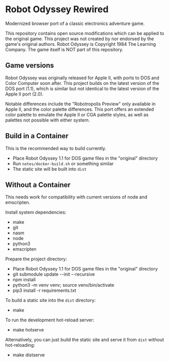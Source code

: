 Robot Odyssey Rewired
=====================

Modernized browser port of a classic electronics adventure game.

This repository contains open source modifications which can be applied to the original game. This project was not created by nor endorsed by the game's original authors. Robot Odyssey is Copyright 1984 The Learning Company. The game itself is NOT part of this repository.


Game versions
-------------

Robot Odyssey was originally released for Apple II, with ports to DOS and Color Computer soon after. This project builds on the latest version of the DOS port (1.1), which is similar but not identical to the latest version of the Apple II port (2.0).

Notable differences include the "Robotropolis Preview" only available in Apple II, and the color palette differences. This port offers an extended color palette to emulate the Apple II or CGA palette styles, as well as palettes not possible with either system.


Build in a Container
--------------------

This is the recommended way to build currently.

- Place Robot Odyssey 1.1 for DOS game files in the "original" directory
- Run `notes/docker-build.sh` or something similar
- The static site will be built into `dist`


Without a Container
-------------------

This needs work for compatibility with current versions of node and emscripten.

Install system dependencies:

- make
- git
- nasm
- node
- python3
- emscripten

Prepare the project directory:

- Place Robot Odyssey 1.1 for DOS game files in the "original" directory
- git submodule update --init --recursive
- npm install
- python3 -m venv venv; source venv/bin/activate
- pip3 install -r requirements.txt

To build a static site into the `dist` directory:

- make

To run the development hot-reload server:

- make hotserve

Alternatively, you can just build the static site and serve it from `dist` without hot-reloading:

- make distserve

